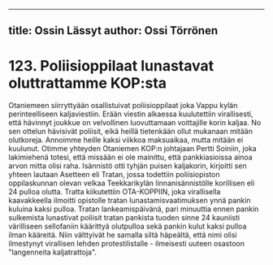 
---
title: Ossin Lässyt
author: Ossi Törrönen
---

    
# 123. Poliisioppilaat lunastavat oluttrattamme KOP:sta

Otaniemeen siirryttyään osallistuivat poliisioppilaat joka Vappu kylän perinteelliseen kaljaviestiin. 
Erään viestin alkaessa kuulutettiin virallisesti, että hävinnyt joukkue on velvollinen luovuttamaan 
voittajille korin kaljaa. No sen ottelun hävisivät poliisit, eikä heillä tietenkään ollut mukanaan mitään 
olutkoreja. Annoimme heille kaksi viikkoa maksuaikaa, mutta mitään ei kuulunut. Otimme yhteyden 
Otaniemen KOP:n johtajaan Pertti Soiniin, joka lakimiehenä totesi, että missään ei ole mainittu, että 
pankkiasioissa ainoa arvon mitta olisi raha. Isännistö otti tyhjän puisen kaljakorin, kirjoitti sen yhteen 
lautaan Asetteen eli Tratan, jossa todettiin poliisiopiston oppilaskunnan olevan velkaa Teekkarikylän 
linnanisännistölle korillisen eli 24 pulloa olutta. Tratta kiikutettiin OTA-KOPPIIN, joka virallisella 
kaavakkeella ilmoitti opistolle tratan lunastamisvaatimuksen ynnä pankin kuluina kaksi pulloa. Tratan 
lankeamispäivänä, pari minuuttia ennen pankin sulkemista lunastivat poliisit tratan pankista tuoden 
sinne 24 kauniisti värilliseen sellofaniin käärittyä olutpulloa sekä pankin kulut kaksi pulloa ilman 
kääreitä. Niin välttyivät he samalla siltä häpeältä, että nimi olisi ilmestynyt virallisen lehden 
protestilistalle - ilmeisesti uuteen osastoon "langenneita kaljatrattoja".

